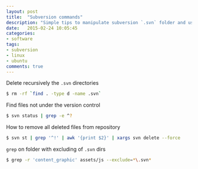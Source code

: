 ```yaml
---
layout: post
title:  "Subversion commands"
description: "Simple tips to manipulate subversion `.svn` folder and useful commands"
date:   2015-02-24 10:05:45
categories:
- software
tags:
- subversion
- linux
- ubuntu
comments: true
---
```


Delete recursively the `.svn` directories

```bash
$ rm -rf `find . -type d -name .svn`
```

Find files not under the version control

```bash
$ svn status | grep -e ^?
```

How to remove all deleted files from repository

```bash
$ svn st | grep '^!' | awk '{print $2}' | xargs svn delete --force
```

`grep` on folder with excluding of `.svn` dirs

```bash
$ grep -r 'content_graphic' assets/js --exclude=*\.svn*
```
